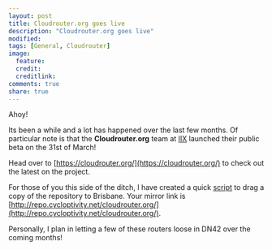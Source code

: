 ```yaml
---
layout: post
title: Cloudrouter.org goes live
description: "Cloudrouter.org goes live"
modified: 
tags: [General, Cloudrouter]
image:
  feature:
  credit:
  creditlink:
comments: true
share: true
---
```


Ahoy!

Its been a while and a lot has happened over the last few months. Of particular note is that the **Cloudrouter.org** team at [IIX](http://www.iixpeering.net/) launched their public beta on the 31st of March!

Head over to [https://cloudrouter.org/](https://cloudrouter.org/) to check out the latest on the project.

For those of you this side of the ditch, I have created a quick [script](https://github.com/Kahn/scripts/blob/master/mirror.sh) to drag a copy of the repository to Brisbane. Your mirror link is [http://repo.cycloptivity.net/cloudrouter.org/](http://repo.cycloptivity.net/cloudrouter.org/).

Personally, I plan in letting a few of these routers loose in DN42 over the coming months!
